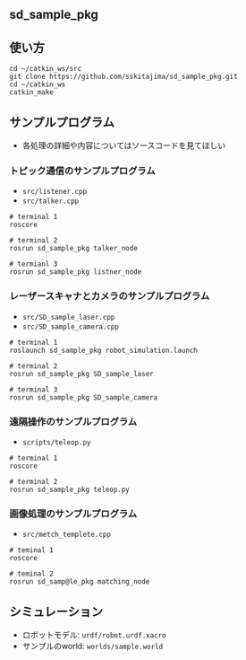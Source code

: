 ## sd_sample_pkg

## 使い方

```shell
cd ~/catkin_ws/src
git clone https://github.com/sskitajima/sd_sample_pkg.git
cd ~/catkin_ws
catkin_make
```

## サンプルプログラム

- 各処理の詳細や内容についてはソースコードを見てほしい

### トピック通信のサンプルプログラム

- ```src/listener.cpp```
- ```src/talker.cpp```

```shell
# terminal 1
roscore

# terminal 2
rosrun sd_sample_pkg talker_node

# termianl 3
rosrun sd_sample_pkg listner_node
```

### レーザースキャナとカメラのサンプルプログラム

- ```src/SD_sample_laser.cpp```
- ```src/SD_sample_camera.cpp```

```shell
# terminal 1
roslaunch sd_sample_pkg robot_simulation.launch

# terminal 2
rosrun sd_sample_pkg SD_sample_laser

# terminal 3
rosrun sd_sample_pkg SD_sample_camera
```

### 遠隔操作のサンプルプログラム

- ```scripts/teleop.py```

```shell
# terminal 1
roscore

# terminal 2
rosrun sd_sample_pkg teleop.py
```

### 画像処理のサンプルプログラム

- ```src/metch_templete.cpp```

```shell
# teminal 1
roscore

# teminal 2
rosrun sd_samp@le_pkg matching_node
```



## シミュレーション

- ロボットモデル: ```urdf/robot.urdf.xacro```
- サンプルのworld: ```worlds/sample.world```